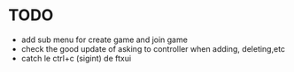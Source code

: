 # TODO

- add sub menu for create game and join game
- check the good update of asking to controller when adding, deleting,etc
- catch le ctrl+c (sigint) de ftxui
